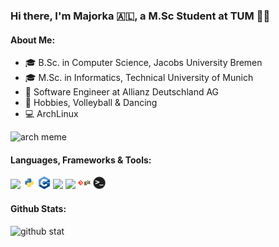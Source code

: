 ### Hi there, I'm Majorka 🇦🇱, a M.Sc Student at TUM 👋🏻

<!--
**mthanasi/mthanasi** is a ✨ _special_ ✨ repository because its `README.md` (this file) appears on your GitHub profile.

Here are some ideas to get you started:

- 🔭 I’m currently working on ...
- 🌱 I’m currently learning ...
- 👯 I’m looking to collaborate on ...
- 🤔 I’m looking for help with ...
- 💬 Ask me about ...
- 📫 How to reach me: ...
- 😄 Pronouns: ...
- ⚡ Fun fact: ...
-->

#### About Me:
- 🎓  B.Sc. in Computer Science, Jacobs University Bremen
- 🎓  M.Sc. in Informatics, Technical University of Munich
- 🤖  Software Engineer at Allianz Deutschland AG
- 🏐  Hobbies, Volleyball & Dancing
- 💻  ArchLinux
<img height="300" src="https://img.devrant.com/devrant/rant/r_1893446_EZDzi.jpg" alt="arch meme" />

#### Languages, Frameworks & Tools:
<code><img height="20" src="https://upload.wikimedia.org/wikipedia/commons/6/6a/JavaScript-logo.png"></code>
<code><img height="20" src="https://raw.githubusercontent.com/github/explore/80688e429a7d4ef2fca1e82350fe8e3517d3494d/topics/python/python.png"></code>
<code><img height="20" src="https://raw.githubusercontent.com/github/explore/80688e429a7d4ef2fca1e82350fe8e3517d3494d/topics/cpp/cpp.png"></code>
<code><img height="20" src="https://upload.wikimedia.org/wikipedia/commons/thumb/a/a7/React-icon.svg/1280px-React-icon.svg.png"></code>
<code><img height="20" src="https://coursor.in/wp-content/uploads/2021/01/nodejs.png"></code>
<code><img height="20" src="https://raw.githubusercontent.com/github/explore/80688e429a7d4ef2fca1e82350fe8e3517d3494d/topics/git/git.png"></code>
<code><img height="20" src="https://raw.githubusercontent.com/github/explore/80688e429a7d4ef2fca1e82350fe8e3517d3494d/topics/terminal/terminal.png"></code>


#### Github Stats:
<img src="https://github-readme-stats.vercel.app/api?username=mthanasi&show_icons=true&hide_title=true" alt="github stat" />
